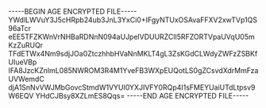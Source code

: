 -----BEGIN AGE ENCRYPTED FILE-----
YWdlLWVuY3J5cHRpb24ub3JnL3YxCi0+IFgyNTUxOSAvaFFXV2xwTVp1QS96aTcr
eEE5TFZKWnVrNHBaRDNnN094aUJpelVDUURZClI5RFZORTVpaUVqU05mKzZuRUQr
TFdETWx4Nm9sdjJOa0ZtczhhbHVaNnMKLT4gL3ZsKGdCLWdyZWFzZSBKfUIueVBp
IFA8JzcKZnlmL085NWROM3R4M1YveFB3WXpEUQotLS0gZCsvdXdrMmFzaUVWemdC
djA1SnNvVWJMbGovcStmdW1VYUI0YXJIVFY0RQp4I1sFMEYUaiUTdLtpsv9W6EQV
YHdCJBsy8XZLmES8Qqs=
-----END AGE ENCRYPTED FILE-----
